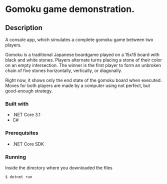 # Gomoku game demonstration.

## Description

A console app, which simulates a complete gomoku game between two players. 

Gomoku is a traditional Japanese boardgame played on a 15x15 board with black and white stones. Players alternate turns placing a stone of their color on an empty intersection. The winner is the first player to form an unbroken chain of five stones horizontally, vertically, or diagonally.

Right now, it shows only the end state of the gomoku board when executed.
Moves for both players are made by a computer using not perfect, but good-enough strategy. 

### Built with
* .NET Core 3.1
* C#

### Prerequisites
* .NET Core SDK

### Running
Inside the directory where you downloaded the files 
```
$ dotnet run
```
